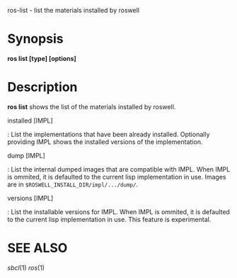 ros-list - list the materials installed by roswell

# Synopsis

**ros list [type] [options]**

<!-- # subcommands -->

<!-- somecommand -->
<!-- :description. end with a period. -->

# Description

**ros list** shows the list of the materials installed by roswell.

installed [IMPL]

  : List the implementations that have been already installed. Optionally
  providing IMPL shows the installed versions of the implementation.

dump [IMPL]

  : List the internal dumped images that are compatible with IMPL. When
  IMPL is ommited, it is defaulted to the current lisp implementation in
  use. Images are in `$ROSWELL_INSTALL_DIR/impl/.../dump/`.

versions [IMPL]

  : List the installable versions for IMPL. When IMPL is ommited, it is
  defaulted to the current lisp implementation in use. This feature
  is experimental.

<!-- # options -->
<!--  -->
<!-- # Environmental Variables -->

# SEE ALSO
_sbcl_(1) _ros_(1)


